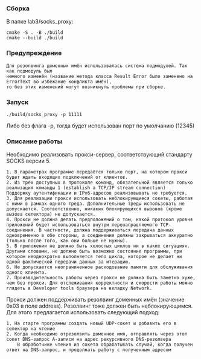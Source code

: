 ### Сборка
 В папке lab3/socks_proxy:

    cmake -S . -B ./build
    cmake --build ./build

### Предупреждение

    Для резолвинга доменных имён использовалась система подмодулей. Так как подмодуль был
    немного изменён (название метода класса Result Error было заменено на ErrorText во избежание конфликта имён),
    то без этих изменений могут возникнуть проблемы при сборке.

### Запуск

    ./build/socks_proxy -p 11111
 Либо без флага -p, тогда будет использован порт по умолчанию (12345)


### Описание работы
Необходимо реализовать прокси-сервер, соответствующий стандарту SOCKS версии 5.

    1. В параметрах программе передаётся только порт, на котором прокси будет ждать входящих подключений от клиентов.
    2. Из трёх доступных в протоколе команд, обязательной является только реализация команды 1 (establish a TCP/IP stream connection)
    Поддержку аутентификации и IPv6-адресов реализовывать не требуется.
    3. Для реализации прокси использовать неблокирующиеся сокеты, работая с ними в рамках одного треда. Дополнительные треды использовать не    допускается. Соответственно, никаких блокирующихся вызовов (кроме вызова селектора) не допускается.
    4. Прокси не должна делать предположений о том, какой протокол уровня приложений будет использоваться внутри перенаправляемого TCP-соединения. В частности, должна поддерживаться передача данных одновременно в обе стороны, а соединения должны закрываться аккуратно (только после того, как они больше не нужны).
    5. В приложении не должно быть холостых циклов ни в каких ситуациях. Другими словами, не должно быть возможно состояние программы, при котором неоднократно выполняется тело цикла, которое не делает ни одной фактической передачи данных за итерацию.
    6. Не допускается неограниченное расходование памяти для обслуживания одного клиента.
    7. Производительность работы через прокси не должна быть заметно хуже, чем без прокси. Для отслеживания корректности и скорости работы можно глядеть в Developer tools браузера на вкладку Network.

Прокси должен поддерживать резолвинг доменных имён (значение 0x03 в поле address). Резолвинг тоже должен быть неблокирующимся. Для этого предлагается использовать следующий подход:

    1. На старте программы создать новый UDP-сокет и добавить его в селектор на чтение
    2. Когда необходимо отрезолвить доменное имя, отправлять через этот сокет DNS-запрос A-записи на адрес рекурсивного DNS-резолвера
        В обработчике чтения из сокета обрабатывать случай, когда получен ответ на DNS-запрос, и продолжать работу с полученным адресом
